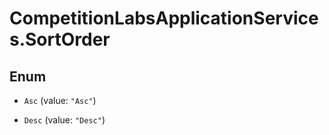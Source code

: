 # CompetitionLabsApplicationServices.SortOrder

## Enum


* `Asc` (value: `"Asc"`)

* `Desc` (value: `"Desc"`)



